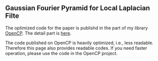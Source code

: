 ## Gaussian Fourier Pyramid for Local Laplacian Filte

The optimized code for the paper is publishd in the part of my library [OpenCP](https://github.com/norishigefukushima/OpenCP).
The detail part is [here](https://github.com/norishigefukushima/OpenCP/tree/master/MultiScaleFilter).

The code published on OpenCP is heavily optimized, i.e., less readable. 
Therefore this page also provides readable codes.
If you need faster operation, please use the code in the OpenCP project.
